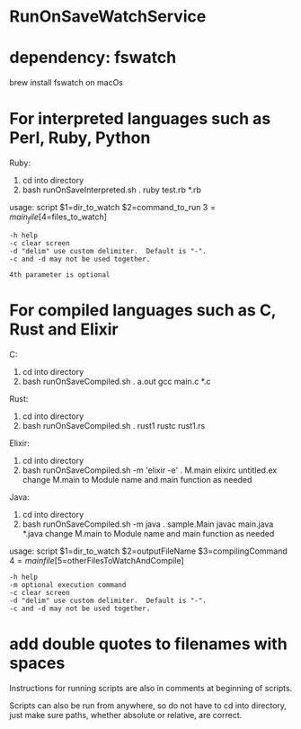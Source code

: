 # RunOnSaveWatchService

# dependency: fswatch

brew install fswatch on macOs


# For interpreted languages such as Perl, Ruby, Python
Ruby:
1. cd into directory
2. bash runOnSaveInterpreted.sh . ruby test.rb *.rb

usage:
	script $1=dir_to_watch $2=command_to_run $3=main_file [$4=files_to_watch]

	-h help
	-c clear screen
	-d "delim" use custom delimiter.  Default is "-".
	-c and -d may not be used together.

	4th parameter is optional

# For compiled languages such as C, Rust and Elixir
C:
1. cd into directory
2. bash runOnSaveCompiled.sh . a.out gcc main.c *.c

Rust:
1. cd into directory
2. bash runOnSaveCompiled.sh . rust1 rustc rust1.rs 

Elixir:
1. cd into directory
2. bash runOnSaveCompiled.sh -m 'elixir -e' . M.main elixirc untitled.ex 
	change M.main to Module name and main function as needed

Java:
1. cd into directory
2. bash runOnSaveCompiled.sh -m java . sample.Main javac main.java *.java 
	change M.main to Module name and main function as needed

usage:
	script $1=dir_to_watch $2=outputFileName $3=compilingCommand $4=mainfile [$5=otherFilesToWatchAndCompile]

	-h help
	-m optional execution command
	-c clear screen
	-d "delim" use custom delimiter.  Default is "-".
	-c and -d may not be used together.


# add double quotes to filenames with spaces

Instructions for running scripts are also in comments at beginning of scripts.

Scripts can also be run from anywhere, so do not have to cd into directory, just make sure paths, whether absolute or relative, are correct.
